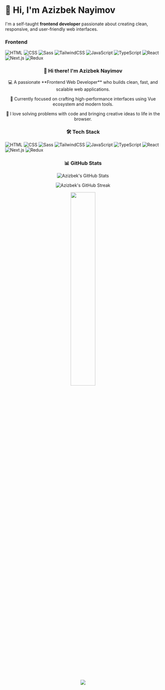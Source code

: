 # 👋 Hi, I'm Azizbek Nayimov

I'm a self-taught **frontend developer** passionate about creating clean, responsive, and user-friendly web interfaces.

### Frontend

![HTML](https://skillicons.dev/icons?i=html)
![CSS](https://skillicons.dev/icons?i=css)
![Sass](https://skillicons.dev/icons?i=sass)
![TailwindCSS](https://skillicons.dev/icons?i=tailwind)
![JavaScript](https://skillicons.dev/icons?i=js)
![TypeScript](https://skillicons.dev/icons?i=ts)
![React](https://skillicons.dev/icons?i=vue)
![Next.js](https://skillicons.dev/icons?i=pinia)
![Redux](https://skillicons.dev/icons?i=nuxtjs)

<h3 align="center">👋 Hi there! I'm Azizbek Nayimov</h3>

<p align="center">
  💻 A passionate **Frontend Web Developer** who builds clean, fast, and scalable web applications. 
</p>
<p align="center">
  🌱 Currently focused on crafting high-performance interfaces using Vue ecosystem and modern tools. 
</p>
<p align="center">
  🚀 I love solving problems with code and bringing creative ideas to life in the browser.
</p>
 
<h3 align="center">🛠 Tech Stack</h3>

  ![HTML](https://skillicons.dev/icons?i=html)
  ![CSS](https://skillicons.dev/icons?i=css)
  ![Sass](https://skillicons.dev/icons?i=sass)
  ![TailwindCSS](https://skillicons.dev/icons?i=tailwind)
  ![JavaScript](https://skillicons.dev/icons?i=js)
  ![TypeScript](https://skillicons.dev/icons?i=ts)
  ![React](https://skillicons.dev/icons?i=react)
  ![Next.js](https://skillicons.dev/icons?i=nextjs)
  ![Redux](https://skillicons.dev/icons?i=redux)

<!--
<p align="center">
  <img src="https://img.shields.io/badge/HTML5-e34c26?style=for-the-badge&logo=html5&logoColor=white" />
  <img src="https://img.shields.io/badge/CSS3-264de4?style=for-the-badge&logo=css3&logoColor=white" />
  <img src="https://img.shields.io/badge/SASS-cc6699?style=for-the-badge&logo=sass&logoColor=white" />
  <img src="https://img.shields.io/badge/Tailwind_CSS-38bdf8?style=for-the-badge&logo=tailwind-css&logoColor=white" /> 
  <br/>
  <img src="https://img.shields.io/badge/JavaScript-f7df1e?style=for-the-badge&logo=javascript&logoColor=black" />
  <img src="https://img.shields.io/badge/TypeScript-3178c6?style=for-the-badge&logo=typescript&logoColor=white" />
  <br/>
  <img src="https://img.shields.io/badge/Vue.js-42b883?style=for-the-badge&logo=vue.js&logoColor=white" />
  <img src="https://img.shields.io/badge/🍍 Pinia-facc15?style=for-the-badge&logoColor=black" />
  <img src="https://img.shields.io/badge/Nuxt.js-00dc82?style=for-the-badge&logo=nuxtdotjs&logoColor=white" />
  <br/>
  <img src="https://img.shields.io/badge/React-61DAFB?style=for-the-badge&logo=react&logoColor=black" />
  <img src="https://img.shields.io/badge/Redux-764abc?style=for-the-badge&logo=redux&logoColor=white" />
  <img src="https://img.shields.io/badge/Next.js-000000?style=for-the-badge&logo=next.js&logoColor=white" />
</p>
-->

<h3 align="center">📊 GitHub Stats</h3>

<p align="center">
  <img src="https://github-readme-stats.vercel.app/api?username=azykdeveloper&show_icons=true&theme=radical&hide_border=true&border_radius=10" alt="Azizbek's GitHub Stats" />
</p>

<p align="center">
  <img src="https://github-readme-streak-stats.herokuapp.com/?user=azykdeveloper&theme=radical&hide_border=true&border_radius=10" alt="Azizbek's GitHub Streak" />
</p>

<p align="center">
  <img src="https://github-readme-stats.vercel.app/api/top-langs/?username=azykdeveloper&layout=compact&theme=radical" width="40%" />
</p>

<!--

---

### 📫 Contact Me


- 💼 [LinkedIn](#) — *(https://www.linkedin.com/in/azykdeveloper/)*
- 🌐 Portfolio: [azizbek.dev](#) — *(if you have one)*
- 📧 Email: azykdeveloper@gmail.com
-->

<p align="center">
  <img src="https://capsule-render.vercel.app/api?type=waving&color=0abde3&height=100&section=footer"/>
</p>
